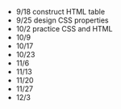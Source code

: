 * 9/18 construct HTML table
* 9/25 design CSS properties
* 10/2 practice CSS and HTML
* 10/9 
* 10/17
* 10/23
* 11/6
* 11/13
* 11/20
* 11/27
* 12/3
